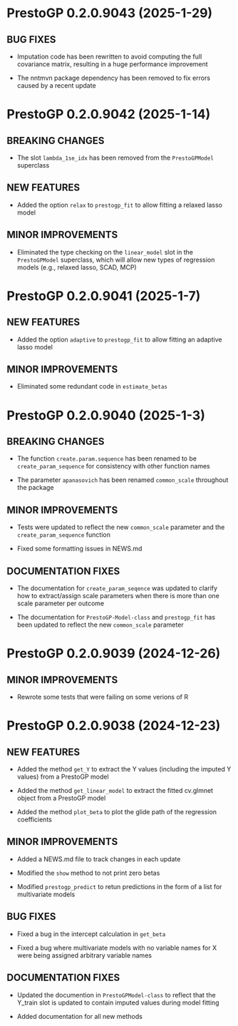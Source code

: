 # PrestoGP 0.2.0.9043 (2025-1-29)

## BUG FIXES

* Imputation code has been rewritten to avoid computing the full
  covariance matrix, resulting in a huge performance improvement
  
* The nntmvn package dependency has been removed to fix errors caused
  by a recent update

# PrestoGP 0.2.0.9042 (2025-1-14)

## BREAKING CHANGES

* The slot `lambda_1se_idx` has been removed from the `PrestoGPModel`
  superclass

## NEW FEATURES

* Added the option `relax` to `prestogp_fit` to allow fitting a
  relaxed lasso model

## MINOR IMPROVEMENTS

* Eliminated the type checking on the `linear_model` slot in the
  `PrestoGPModel` superclass, which will allow new types of regression
  models (e.g., relaxed lasso, SCAD, MCP)

# PrestoGP 0.2.0.9041 (2025-1-7)

## NEW FEATURES

* Added the option `adaptive` to `prestogp_fit` to allow fitting an
  adaptive lasso model

## MINOR IMPROVEMENTS

* Eliminated some redundant code in `estimate_betas`

# PrestoGP 0.2.0.9040 (2025-1-3)

## BREAKING CHANGES

* The function `create.param.sequence` has been renamed to be
  `create_param_sequence` for consistency with other function names

* The parameter `apanasovich` has been renamed `common_scale`
  throughout the package
  
## MINOR IMPROVEMENTS

* Tests were updated to reflect the new `common_scale` parameter and
  the `create_param_sequence` function

* Fixed some formatting issues in NEWS.md

## DOCUMENTATION FIXES

* The documentation for `create_param_seqence` was updated to clarify
  how to extract/assign scale parameters when there is more than one
  scale parameter per outcome

* The documentation for `PrestoGP-Model-class` and `prestogp_fit` has
  been updated to reflect the new `common_scale` parameter

# PrestoGP 0.2.0.9039 (2024-12-26)

## MINOR IMPROVEMENTS

* Rewrote some tests that were failing on some verions of R

# PrestoGP 0.2.0.9038 (2024-12-23)

## NEW FEATURES

* Added the method `get_Y` to extract the Y values (including the
  imputed Y values) from a PrestoGP model 

* Added the method `get_linear_model` to extract the fitted cv.glmnet
  object from a PrestoGP model
	
* Added the method `plot_beta` to plot the glide path of the
  regression coefficients 

## MINOR IMPROVEMENTS

* Added a NEWS.md file to track changes in each update

* Modified the `show` method to not print zero betas
  
* Modified `prestogp_predict` to retun predictions in the form of a
  list for multivariate models

## BUG FIXES

* Fixed a bug in the intercept calculation in `get_beta`

* Fixed a bug where multivariate models with no variable names for X
  were being assigned arbitrary variable names

## DOCUMENTATION FIXES

* Updated the documention in `PrestoGPModel-class` to reflect that the
  Y_train slot is updated to contain imputed values during model fitting
	
* Added documentation for all new methods
